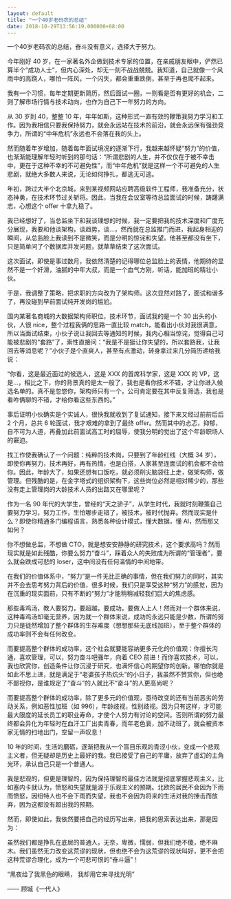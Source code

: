 ```yaml
---
layout: default
title: "一个40岁老码农的总结"
date: 2018-10-29T13:56:19.000000+08:00
---
```


一个40岁老码农的总结，奋斗没有意义，选择大于努力。

今年刚好 40 岁，在一家著名外企做到技术专家的位置，在亲戚朋友眼中，俨然已算半个“成功人士”，但内心深处，却无一刻不战战兢兢。我知道，自己就像一个风雨中的高跷人，哪怕一阵风，一个闪失，都会重重跌倒，甚至于再也爬不起来。

我有一个习惯，每年定期更新简历，然后面试一圈，一则看是否有更好的机会，二则了解市场行情与技术动向，也作为自己下一年努力的方向。

从 30 岁到 40，整整 10 年，年年如斯，这种形式一直有效的鞭策我努力学习和工作。因为我相信只要我保持努力，就会永远站在技术的前沿，就会永远保有强劲竞争力，所谓的“中年危机”永远也不会落在我的头上。

然而随着年岁增加，随着每年面试境况的逐渐下行，我越来越怀疑“努力”的价值，也渐渐能理解年轻时听到的那句话：“所谓悲剧的人生，并不仅仅在于被不幸击中，更在于这种不幸的不可避免性”，而“中年危机”就是这样一个不可避免的人生悲剧，就绝大多数人来说，无论如何挣扎，都逃无可逃。

年初，跨过大半个北京城，来到某视频网站应聘高级软件工程师，我准备充分，状态神勇，在技术环节过关斩将。因此，当我在会议室等待总监面试的时候，踌躇满志，心想这个 offer 十拿九稳了。

我已经想好了，当总监坐下和我谈理想的时候，我一定要把我的技术深度和广度充分展现，我要和他谈架构，谈趋势，谈…，然而就在总监推门而进，我起身相迎的瞬间，从总监脸上我读到不是微笑，而是分明的惊诧和失望。他甚至都没有坐下，只是简单问了个数据库并发问题，就草草结束了这次面试。

这次面试，即使是事过数月，我依然清楚的记得哪位总监脸上的表情，他期待的显然不是一个奸滑，油腻的中年大叔，而是一个血气方刚，听话，能加班的精壮小伙。

于是，我调整了策略，把求职的方向改为了架构师。这次显然对路了，面试和谐多了，再没碰到早前面试纯开发岗的尴尬。

国内某著名商城的大数据架构师职位，技术环节，面试我的是一个 30 出头的小伙，人很 nice，整个过程我俩的思路一直比较 match，能看出小伙对我很满意，所以当面试结束，小伙子说让我回去等通知的时候，我内心相当惊诧，觉得自己可能被悲剧的“套路”了，索性直接问：“我是不是挺让你失望的，所以套路我，让我回去等消息呢？”小伙子是个直爽人，甚至有点激动，转身拿过来几分简历递给我说：

“你看，这是最近面过的候选人，这是 XXX 的首席科学家，这是 XXX 的 VP，这是…，相比之下，你的背景真的是太一般了，我也是看你技术不错，才让你进入候选名单的。真不是忽悠你，架构师只有一个，公司肯定要在其中反复筛选，我也是看咋俩聊的不错，才给你看这些东西的。”

事后证明小伙确实是个实诚人，很快我就收到了复试通知，接下来又经过前前后后 2 个月，总共 6 轮面试，我才艰难的拿到了最终 offer。然而其中的忐忑，抑郁，自不可为人道，再叠加此前面试高工时的屈辱，使我分明的觉出了这个年龄职场人的窘迫。

找工作使我确认了一个问题：纯粹的技术岗，只要到了年龄红线（大概 34 岁），即使你再努力，技术再好，再有热情，也是白搭，人家甚至连面试的机会都不会给你。因此，年龄大了，如果还想有口饭吃，就必须削尖脑袋往上走，做架构师，做管理。但残酷的是，在金字塔式的组织架构下，这些岗位必然是相对稀少的，那些没有走上管理岗的大龄技术人员的出路又在哪里呢？

作为一名 90 年代的大学生，曾经的“天之骄子”，从学生时代，我就时刻鞭策自己要努力学习，努力工作，生怕哪步走错了，被技术，被时代抛弃。然而现实是什么？即使你精通多门编程语言，熟悉各种设计模式，懂大数据，懂 AI，然而那又如何？

你不想做总监，不想做 CTO，就是想安安静静的研究技术，这个要求高吗？然而现实就是如此残酷，你要么努力“奋斗”，踩着众人的失败成为所谓的“管理者”，要么就会跌成可悲的 loser，这中间没有任何温情的中间地带。

在我们的价值体系中，“努力”是一件无比正确的事情，但在我们努力的同时，其实并不会去思考努力背后的价值，很多时候，我们只是享受这种“努力”的感觉，因为在沉重的现实面前，只有不断的“努力”才能稍稍减轻我们巨大的焦虑感。

那些毒鸡汤，教人要努力，要超越，要成功，要做人上人！然而对一个群体来说，这种毒鸡汤却毫无营养，因为就一个群体来说，成功的永远只能是少数，所谓的努力只是徒然增加了整个群体的生存难度（想想那些无底线加班），至于整个群体的成功率则不会有任何改变。

而要提高整个群体的成功率，这个社会就要能容纳更多元化的价值观：你擅长沟通，喜欢管理，可以，努力奋斗吧骚年，向着 CEO 前进！而你喜欢技术，可以，我也欣赏你，创造条件让你沉浸于研究，也满怀信心的期望你的创新。哪怕你就是如此不思上进，就是满足于“老婆孩子热炕头”的小日子，我虽然不赞赏你，但也绝不鄙视你，是谁规定了“奋斗”的人就比不“奋斗”的人更高尚呢？

而要提高整个群体的成功率，除了更多元的价值观，亟待改变的还有当前恶劣的劳动关系，例如恶性加班（如 996），年龄歧视，性别歧视。因为只有这样，才可能最大限度的延长员工的职业寿命，才使个人努力有讨论的空间。否则所谓的努力最终都会异化为年轻时在血汗工厂出卖青春，而年老色衰，加不动班了，就会被资本家无情的扫地出门，空留一声叹息！

10 年的时间，生活的磨砺，逐渐把我从一个盲目乐观的青涩小伙，变成一个悲观主义者，但无疑却是历史上最好的我。我已接受了自己的平庸，放弃了虚幻的主角光环，承认自己只是一个普通人。

我是悲观的，但更是理智的，因为保持理智的最佳方法就是彻底掌握悲观主义，比如塞内卡就认为，愤怒和失望就是源于乐观主义的预期。北欧的居民不会因为下雨而愤怒，因纽特人也不会下雨而失望，我也不会因为将来的生活对我的捶击而放弃，因为这都没有超出我的预期。

然而，即使如此，我依然要把自己的经历写出来，把我的思索表达出来，那是因为：

虽然我们都是挣扎在底层的普通人，无奈，卑微，懦弱，但我们绝不傻，绝不麻木。我们虽然无力改变这荒谬的现状，但也绝不会为这荒谬的现状叫好，更不会把这种荒谬合理化，成为一个可悲可恨的“奋斗逼”！

“黑夜给了我黑色的眼睛， 我却用它来寻找光明”

—— 顾城《一代人》

